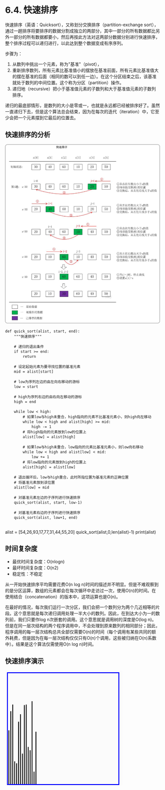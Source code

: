 # 6.4. 快速排序

快速排序（英语：Quicksort），又称划分交换排序（partition-exchange sort），通过一趟排序将要排序的数据分割成独立的两部分，其中一部分的所有数据都比另外一部分的所有数据都要小，然后再按此方法对这两部分数据分别进行快速排序，整个排序过程可以递归进行，以此达到整个数据变成有序序列。

步骤为：

1.  从数列中挑出一个元素，称为"基准"（pivot），
2.  重新排序数列，所有元素比基准值小的摆放在基准前面，所有元素比基准值大的摆在基准的后面（相同的数可以到任一边）。在这个分区结束之后，该基准就处于数列的中间位置。这个称为分区（partition）操作。
3.  递归地（recursive）把小于基准值元素的子数列和大于基准值元素的子数列排序。

递归的最底部情形，是数列的大小是零或一，也就是永远都已经被排序好了。虽然一直递归下去，但是这个算法总会结束，因为在每次的迭代（iteration）中，它至少会把一个元素摆到它最后的位置去。

快速排序的分析
-------

![quicksort1](../images/快速排序.jpg)

    def quick_sort(alist, start, end):
        """快速排序"""
    
        # 递归的退出条件
        if start >= end:
            return
    
        # 设定起始元素为要寻找位置的基准元素
        mid = alist[start]
    
        # low为序列左边的由左向右移动的游标
        low = start
    
        # high为序列右边的由右向左移动的游标
        high = end
    
        while low < high:
            # 如果low与high未重合，high指向的元素不比基准元素小，则high向左移动
            while low < high and alist[high] >= mid:
                high -= 1
            # 将high指向的元素放到low的位置上
            alist[low] = alist[high]
    
            # 如果low与high未重合，low指向的元素比基准元素小，则low向右移动
            while low < high and alist[low] < mid:
                low += 1
            # 将low指向的元素放到high的位置上
            alist[high] = alist[low]
    
        # 退出循环后，low与high重合，此时所指位置为基准元素的正确位置
        # 将基准元素放到该位置
        alist[low] = mid
    
        # 对基准元素左边的子序列进行快速排序
        quick_sort(alist, start, low-1)
    
        # 对基准元素右边的子序列进行快速排序
        quick_sort(alist, low+1, end)


​    
    alist = [54,26,93,17,77,31,44,55,20]
    quick_sort(alist,0,len(alist)-1)
    print(alist)


时间复杂度
-----

*   最优时间复杂度：O(nlogn)
*   最坏时间复杂度：O(n2)
*   稳定性：不稳定

从一开始快速排序平均需要花费O(n log n)时间的描述并不明显。但是不难观察到的是分区运算，数组的元素都会在每次循环中走访过一次，使用O(n)的时间。在使用结合（concatenation）的版本中，这项运算也是O(n)。

在最好的情况，每次我们运行一次分区，我们会把一个数列分为两个几近相等的片段。这个意思就是每次递归调用处理一半大小的数列。因此，在到达大小为一的数列前，我们只要作log n次嵌套的调用。这个意思就是调用树的深度是O(log n)。但是在同一层次结构的两个程序调用中，不会处理到原来数列的相同部分；因此，程序调用的每一层次结构总共全部仅需要O(n)的时间（每个调用有某些共同的额外耗费，但是因为在每一层次结构仅仅只有O(n)个调用，这些被归纳在O(n)系数中）。结果是这个算法仅需使用O(n log n)时间。

快速排序演示
------

![quicksort](../images/quicksort.gif)